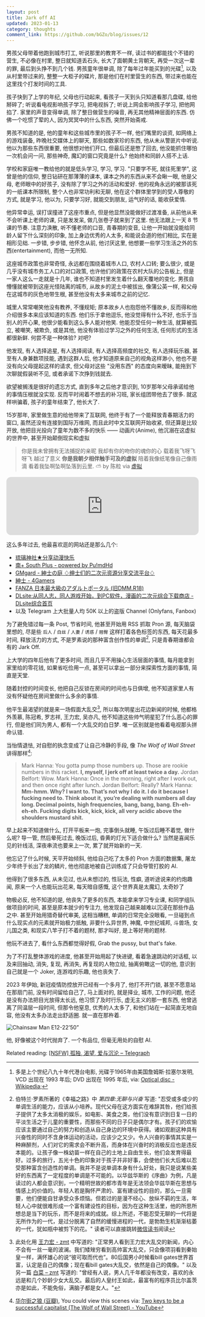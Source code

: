 ```yaml
---
layout: post
title: Jark off AI
updated: 2023-01-13
category: thoughts
comment_link: https://github.com/bGZo/blog/issues/12
---
```


男孩父母带着他跑到城市打工, 听说那里的教育不一样, 读过书的都能找个不错的营生, 不必像在村里, 整日就知道丢石头, 长大了面朝黄土背朝天, 再受一次这一辈的罪, 最后到头挣不到几个钱. 男孩童年很单调, 除了每年过年能买到的光碟[^4], 以及从村里带过来的, 整整一大柜子的碟片, 那是他们在村里营生的东西, 带过来也能在这里找个打发时间的工具.

孩子快到了上学的年纪, 父母也行动起来, 看孩子一天到头只知道看那几盘碟, 给他掰碎了; 听说看电视影响孩子学习, 把电视拆了; 听说上网会影响孩子学习, 把他网掐了. 家里的声音变得单调, 除了整日做营生的噪音, 再无其他精神层面的东西. 仿佛一个吃惯了荤的人, 因为冥冥中的什么东西, 突然开始斋戒.

男孩不知道的是, 他的童年和这些城市里的孩子不一样, 他们嘴里的谈资, 如网络上的游戏装备, 昨晚社交媒体上的聊天, 那些如数家珍的东西, 他从未从警匪片中听说. 他以为那些东西很重要, 他很想对他们开口, 但最后还是憋了回去, 他没能抓住哪怕一次机会问一问, 那些神奇, 魔幻的窗口究竟是什么? 他始终和同龄人搭不上话.

学校和家庭唯一教给他的就是低头学习, 学习, 学习. "只要学不死, 就往死里学", 这曾是他的信仰, 整日钻研在那薄薄的课本, 课本之外的东西从来不会瞅一眼, 他是父母, 老师眼中的好孩子, 没有除了学习之外的活动和爱好. 他的视角永远的被那该死的一纸课本所限制, 整个人也非常功利和无聊, 他在这个群体里学到的受人尊敬的方式, 就是学习, 他以为, 只要学习好, 就能交到朋友, 运气好的话, 能收获爱情.

他异常幸运, 误打误撞进了这座市重点, 但是他显然没能做好过渡准备, 从前他从来不会听课上老师的课, 只是发发呆, 做几张卷子就来到了这里. 他无法跟上一天 8 节课的节奏. 注意力涣散, 听不懂老师的口音, 青春期的变音, 让他一开始就没能给同龄人留下什么深刻的印象, 加上身边优秀的人太多, 和能说会道的他们相比, 实在是相形见绌. 一步错, 步步错, 他怀念从前, 他讨厌这里, 他想要一些学习生活之外的东西(entertainment), 而他一无所知.

这座城市政策也非常奇怪, 永远都在围绕着城市人口, 农村人口转; 要么很少, 或是几乎没有城市务工人口的对口政策, 也许他们的政策在农村大队的公告板上, 但是一家人这么一走就是十几年, 谁也不知道村里发生着什么翻天覆地的变化. 男孩自懵懂就被带到这座光怪陆离的城市, 从故乡的泥土中被拔出, 像蒲公英一样, 和父母在这城市的灰色地带生根, 甚至他没有太多来城市之前的记忆.

城里人常常嘲笑他没有教养, 不懂规矩; 原本故乡人也抱怨他不懂故乡, 反而得和他介绍很多本来应该知道的东西. 他们乐于拿他逗乐, 他没觉得有什么不好, 也乐于当别人的开心果, 他很少能看到这么多人能对他笑. 他能忍受任何一种生活, 就算被孤立, 被嘲笑, 被欺负, 或是其他, 他没有体验过学习之外的任何生活, 任何形式的生活都很新鲜. 何尝不是一种体验? 对吧?

他发现, 有人选择追星, 有人选择阅读, 有人选择高频度的社交, 有人选择玩乐器, 甚至有人身兼数项技能, 遇到这群人后, 他才知道原来自己的视角这样渺小, 他也不是没有向父母提起这样的请求, 但父母对这些 "没用东西" 的态度向来暧昧, 能拖到下次聊就假装听不见, 或者承诺下次挣到钱就去.

欲望被搁浅是很好的遗忘方式, 直到多年之后他才意识到, 10岁那年父母承诺给他的事情压根就没实现. 反而平时闹着不想去的补习班, 家长组团带他去了很多. 就这样哄骗着, 孩子的童年结束了, 他长大了.

15岁那年, 家里做生意的给他带来了互联网, 他终于有了一个能释放青春期活力的窗口, 虽然还没有连接到国际万维网, 而且此时中文互联网开始收紧, 但还算是比较开放, 他把目光投向了童年为数不多的快乐 —— 动画片(Anime), 他沉溺在这虚拟的世界中, 甚至开始颠倒现实和虚拟

> 你是我未曾拥有无法捕捉的亲昵
我却有你的吻你的魂你的心
载着我飞呀飞呀飞 越过了意义
**你是我朝夕相伴触手可及的虚拟**
陪着我像纸笔像自己像雨滴
看着我坠啊坠啊坠落到云里. ⛅
by 陈粒 via [虚拟](https://music.163.com/outchain/player?type=2&id=421423808&auto=1&height=66)

<iframe style="border-radius:12px" src="https://open.spotify.com/embed/track/5l9sg05BhpfsdLfRvjGsAf?utm_source=generator" width="100%" height="152" frameBorder="0" allowfullscreen="" allow="autoplay; clipboard-write; encrypted-media; fullscreen; picture-in-picture" loading="lazy"></iframe>

这么多年过去, 他最喜欢逛的网站还是那么几个:

- [琉璃神社★分享动漫快乐](https://www.hacg.mom/ )
- [南+ South Plus - powered by Pu!mdHd](https://www.east-plus.net/ )
- [GMgard - 紳士の庭 ♢绅士们的二次元资源分享交流平台♢](https://gmgard.com/ )
- [紳士 - 4Gamers](https://www.4gamers.com.tw/gentlemen )
- [FANZA 日本最大級のアダルトポータル (旧DMM.R18)](https://www.dmm.co.jp/top/ )
- [DLsite:从同人志，同人游戏开始，到PC软件，漫画的二次元综合下载商店 - DLsite综合首页](https://www.dlsite.com/index.html )
- 以及 Telegram 上大批量人均 50K 以上的盗版 Channel (Onlyfans, Fanbox)

为了避免错过每一条 Post, 节省时间, 他甚至开始用 RSS 抓取 Pron 源, 每天脑袋里想的, 尽是些 `后人` / `白丝` / `人妻` / `诱惑` / `翘臀` 这样打着各色标签的东西, 每天花最多时间, 释放活力的方式, 不是罗素说的那种富含创作性的单调[^1], 只是青春期谁都会有的 Jark Off.

上大学的四年后他有了更多时间, 而且几乎不用操心生活层面的事情, 每月能拿到家里给的零花钱, 如果省吃俭用一点, 甚至可以拿出一部分来探索性方面的事情, 简直是天堂.

随着封控的时间变长, 他把自己反锁在房间的时间也与日俱增, 他不知道家里人有没有怀疑他在房间里做什么多余的事情.

他平生最渴望的就是来一场假面大乱交[^2], 所以每次明星出花边新闻的时候, 他都格外羡慕, 陈冠希, 罗志祥, 王力宏, 吴亦凡, 他不知道这些帅气明星犯了什么恶心的罪行, 但是他们同为男人, 都有一个大乱交的白日梦. 唯一区别就是他看着电视那头拼命认错.

当怡情退怯, 对自慰的执念变成了让自己冷静的手段, 像 _The Wolf of Wall Street_ 讲得那样[^3]:

> Mark Hanna: You gotta pump those numbers up. Those are rookie numbers in this racket. **I, myself, I jerk off at least twice a day.**
Jordan Belfort: Wow.
Mark Hanna: Once in the morning, right after I work out, and then once right after lunch.
Jordan Belfort: Really?
Mark Hanna: **Mm-hmm. Why? I want to. That’s not why I do it. I do it because I fucking need to. Think about it, you’re dealing with numbers all day long. Decimal points, high frequencies, bang, bang, bang. Eh-eh-eh-eh. Fucking digits kick, kick, kick, all very acidic above the shoulders mustard shit.**

早上起来不知道做什么, 打开平板来一炮, 完事倒头就睡, 午饭过后睡不着觉, 做什么呢? 导一管, 然后晕死过去, 晚饭过后, 昏黄的灯光下适合做什么? 当然是喜闻乐见的针线活, 深夜串流也要来上一次, 累了就开始新的一天.

他忘记了什么时候, 天平开始倾斜, 他给自己吃了太多的 Pron 方面的数据集, 屠龙少年终于长出了龙的鳞片, 他也彻底地被自己训练成了只会导管打胶的 AI.

他得到了很多东西, 从未见过, 也从未想过的, 性玩法, 性癖, 道听途说来的约炮趣闻, 原来一个人也能玩出花来, 每天暗自感慨, 这个世界真是太魔幻, 太奇妙了

物极必反, 他不知道的是, 他丧失了更多的东西, 本能拿来学习专业课, 和同学组队做项目的时间, 甚至是原本就少的专注力, 他发现自己越来越难以沉浸在那些作品之中. 甚至开始用猎奇替代审美, 这相当糟糕, 单调的日常完全没眼看, 一旦碰到点什么现实点的元素就开始极力抵触, 非要什么异世界, 神魔, 中世纪城邦, 斗兽场, 女儿国之类, 和现实八竿子打不着的题材, 那才叫好, 是上等好用的题材.

他玩不进去了, 看什么东西都觉得好假, Grab the pussy, but that's fake.

为了不打乱整体游戏的进度, 他甚至开始用起了快进键, 看着急速跳动的对话框, 以及来回抽动, 消失, 复现, 再消失, 再复现的人物立绘, 抽离俯瞰这一切的他, 意识到自己就是一个 Joker, 连游戏的乐趣, 他也丧失了.

2023 年伊始, 新冠疫情防控放开已经有一个多月了, 他打不开门锁, 甚至不愿意站在那扇门前, 没有时间留给自己了, 马上面对的, 就是择业, 城市, 工作的问题, 他还是没有办法把目光放得太长远, 他习惯了及时行乐, 虚无主义的那一套东西, 他曾逃离了同温层一段时间, 但那令他窒息, 优秀的人太多了, 和他们站在一起简直无地自容, 他没有太多办法走出舒适圈. 就一直在那杵着.

![Chainsaw Man E12-22’50”](https://user-images.githubusercontent.com/57313137/210503676-aebb79bc-7c65-42b4-bf97-f5c3a15bbaed.jpg)

他, 好像被这个时代抛弃了. 一个有品位, 但毫无用处的自慰 AI.

Related reading: [[NSFW] 孤独, 渴望, 爱与沉沦 – Telegraph](https://telegra.ph/%E5%86%99%E4%BA%8E%E7%96%AB%E6%83%85%E5%B1%85%E5%AE%B6%E9%9A%94%E7%A6%BB%E8%B4%A4%E8%80%85%E6%A8%A1%E5%BC%8F%E5%90%8E-11-09 )


[^1]: 伯特兰·罗素所著的《幸福之路》中 *第四章:无聊与兴奋* 写道: "忍受或多或少的单调生活的能力，应该从小培养。现代父母在这方面实在难辞其咎，他们给孩子提供了太多太消极的娱乐，如电影、美食之类，他们没有意识到日复一日的平淡生活之于儿童的重要性，而那些不同的日子只是偶尔才有。孩子们的欢愉应该主要通过自己的努力和创造从自己身边的环境中获得。诸如观剧这种具有兴奋性的同时不含身体运动的活动，应该少之又少。令人兴奋的事情其实是一种麻醉剂，人们对它的需求会不断升高，而身体在兴奋时的消极反应也是违反本能的。让孩子像一株幼苗一样在自己的土地上自由生长，他们会发育得最好。过多的旅行，五光十色的印象对于孩子并非好事，会使他们长大后难以忍受那种富含创造性的单调。我并不是说单调本身有什么好处，我只是说某些美好的东西离了一定程度的单调是不可能的。以华兹华斯的《序曲》为例，凡是读过的人都会意识到，一个精明世故的都市青年是无法领会华兹华斯在思想与情感上的价值的。年轻人若是胸怀严肃的、富有建设性的目的，那么一旦需要，他们便能自甘承受众多烦恼。但若过的是漫不经心、放纵不羁的生活，年轻人心中就很难形成一个富有建设性的目标，因为在这种生活里，他的所思所想总是当下的玩乐，而不是将来的成就。综上所述，不能忍受无聊的一代将是无所作为的一代，是过分脱离了自然的缓慢进程的一代，是勃勃生机渐渐枯萎的一代，犹如瓶中被剪下的花。" 读者可以直接跳转[微信读书](https://weread.qq.com/web/bookDetail/11e3277072206ec011ec1fa )阅读
[^2]: 此处化用 [王力宏 - zmt](https://zmt.pub/2021/12/18/%e7%8e%8b%e5%8a%9b%e5%ae%8f/ ) 中写道的: "正常男人看到王力宏大乱交的新闻，内心不会有一丝一毫的波澜。我们矮矬穷看到高帅富大乱交，只会像项羽看到秦始皇一样，满怀雄心的说“彼可取而代也”。80后国男小时候看bill gates世界首富，认定是自己的偶像；现在看bill gates大乱交，依然是自己的偶像。" 以及另一篇 [白菜 – zmt](https://zmt.pub/2021/06/05/%e7%99%bd%e8%8f%9c/ ) 写道的: "曾经有人说，男人几千年都没有改变，喜欢的永远是和几个妙龄少女大乱交。最后的人皇纣王如此，最富有的程序员比尔盖茨亦是如此，不能免俗，满脑子都是女人。"
[^3]: [华尔街之狼 (豆瓣)](https://movie.douban.com/subject/2997076/ ), You could view this scenes via: [Two keys to be a successful capitalist (The Wolf of Wall Street) - YouTube](https://www.youtube.com/watch?v=h58jNkbQsMU)
[^4]: 多是上个世纪八九十年代港台电影, 光碟于1965年由美国詹姆斯·拉塞尔发明, VCD 出现在 1993 年后; DVD 出现在 1995 年后, via: [Optical disc - Wikipedia](https://en.wikipedia.org/wiki/Optical_disc);
